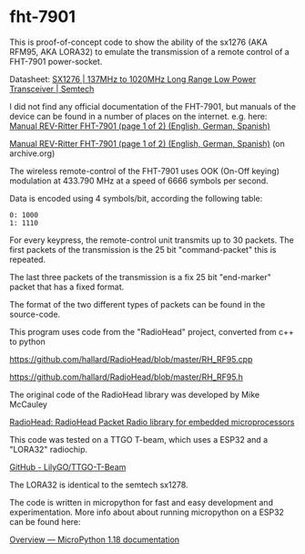 # fht-7901



This is proof-of-concept code to show the ability of the sx1276 (AKA RFM95, AKA LORA32) to emulate the transmission of a remote control of a FHT-7901 power-socket. 

Datasheet: [SX1276 | 137MHz to 1020MHz Long Range Low Power Transceiver | Semtech](https://www.semtech.com/products/wireless-rf/lora-core/sx1276#download-resources)





I did not find any official documentation of the FHT-7901, but manuals of the device can be found in a number of places on the internet.
e.g. here:
[Manual REV-Ritter FHT-7901 (page 1 of 2) (English, German, Spanish)](https://www.libble.eu/rev-ritter-fht-7901/online-manual-801705/)

[Manual REV-Ritter FHT-7901 (page 1 of 2) (English, German, Spanish)](https://web.archive.org/web/20220320135742/https://www.libble.eu/rev-ritter-fht-7901/online-manual-801705/) (on archive.org)





The wireless remote-control of the FHT-7901 uses OOK (On-Off keying) modulation at 433.790 MHz at a speed of 6666 symbols per second.

Data is encoded using 4 symbols/bit, according the following table:

```
0: 1000
1: 1110
```

For every keypress, the remote-control unit transmits up to 30 packets.
The first packets of the transmission is the 25 bit "command-packet" this is repeated.

The last three packets of the transmission is a fix 25 bit "end-marker" packet that has a fixed format. 



The format of the two different types of packets can be found in the source-code.





This program uses code from the "RadioHead" project, converted from c++ to python

https://github.com/hallard/RadioHead/blob/master/RH_RF95.cpp

https://github.com/hallard/RadioHead/blob/master/RH_RF95.h

The original code of the RadioHead library was developed by Mike McCauley

[RadioHead: RadioHead Packet Radio library for embedded microprocessors](http://www.airspayce.com/mikem/arduino/RadioHead/)



This code was tested on a TTGO T-beam, which uses a ESP32 and a "LORA32" radiochip.

[GitHub - LilyGO/TTGO-T-Beam](https://github.com/LilyGO/TTGO-T-Beam)

The LORA32 is identical to the semtech sx1278.



The code is written in micropython for fast and easy development and experimentation. More info about about running micropython on a ESP32 can be found here:

[Overview &mdash; MicroPython 1.18 documentation](https://docs.micropython.org/en/latest/index.html)

 
